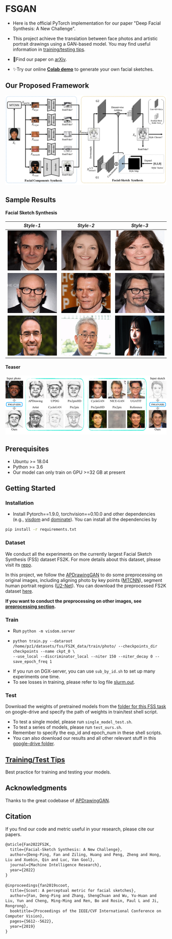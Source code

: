
# FSGAN

+ Here is the official PyTorch implementation for our paper "Deep Facial Synthesis: A New Challenge".

+ This project achieve the translation between face photos and artistic portrait drawings using a GAN-based model.
    You may find useful information in  [training/testing tips](docs/tips.md).

+ 📕Find our paper on [arXiv](https://arxiv.org/abs/2112.15439).

+ ✨Try our online [**Colab demo**](https://colab.research.google.com/drive/1rv49wo3b4AZIIbEQdVQR2RfZF4p7YIOl?usp=sharing) to generate your own facial sketches.


## Our Proposed Framework

![Framework-FSGAN](README.assets/Framework-FSGAN.png)

## Sample Results

#### Facial Sketch Synthesis

|                       *Style-1*                       |                      *Style-2*                       |                       *Style-3*                       |
| :---------------------------------------------------: | :--------------------------------------------------: | :---------------------------------------------------: |
| <img src="README.assets/0.gif"  height=125 width=170> | <img src="README.assets/1.gif" height=125 width=170> | <img src="README.assets/2.gif" height=125 width=170>  |
| <img src="README.assets/3.gif" height=125 width=170>  | <img src="README.assets/4.gif" height=125 width=170> | <img src="README.assets/5.gif" height=125 width=170>  |
| <img src="README.assets/8.gif" height=125 width=170>  | <img src="README.assets/9.gif" height=125 width=170> | <img src="README.assets/10.gif" height=125 width=170> |

#### Teaser

![Teaser](README.assets/Teaser.png)

## Prerequisites
- Ubuntu >= 18.04
- Python >= 3.6
- Our model can only train on GPU >=32 GB at present


## Getting Started
### Installation
- Install Pytorch\=\=1.9.0, torchvision\=\=0.10.0 and other dependencies (e.g., [visdom](https://github.com/facebookresearch/visdom) and [dominate](https://github.com/Knio/dominate)). You can install all the dependencies by
```bash
pip install -r requirements.txt
```

### Dataset

We conduct all the experiments on the currently largest Facial Sketch Synthesis (FSS) dataset FS2K. For more details about this dataset, please visit its [repo](https://github.com/DengPingFan/FS2K).

In this project, we follow the [APDrawingGAN](https://github.com/yiranran/APDrawingGAN/) to do some preprocessing on original images, including aligning photo by key points ([MTCNN](https://arxiv.org/abs/1604.02878)), segment human portrait regions ([U2-Net](https://arxiv.org/abs/2005.09007)). You can download the preprocessed FS2K dataset [here](https://drive.google.com/drive/folders/1A7EphDz3-Y2k9v1SBTY-dEQ7lxKD7wTt?usp=sharing).

**If you want to conduct the preprocessing on other images, see [preprocessing section](preprocess/readme.md).**

### Train
- Run `python -m visdom.server`

- ```shell
  python train.py --dataroot /home/pz1/datasets/fss/FS2K_data/train/photo/ --checkpoints_dir checkpoints --name ckpt_0 \
  --use_local --discriminator_local --niter 150 --niter_decay 0 --save_epoch_freq 1
  ```

+ If you run on DGX-server, you can use `sub_by_id.sh` to set up many experiments one time.
+ To see losses in training, please refer to log file [slurm.out](https://github.com/DengPingFan/FSGAN/blob/main/slurm-221823.out).

### Test

Download the weights of pretrained models from the [folder for this FSS task](https://drive.google.com/drive/folders/1A7EphDz3-Y2k9v1SBTY-dEQ7lxKD7wTt?usp=sharing) on google-drive and specify the path of weights in train/test shell script.

- To test a single model, please run `single_model_test.sh`.
- To test a series of models, please run `test_ours.sh`.
- Remember to specify the exp_id and epoch_num in these shell scripts.
- You can also download our results and all other relevant stuff in this [google-drive folder](https://drive.google.com/drive/folders/1A7EphDz3-Y2k9v1SBTY-dEQ7lxKD7wTt?usp=sharing).


## [Training/Test Tips](docs/tips.md)
Best practice for training and testing your models.

## Acknowledgments
Thanks to the great codebase of [APDrawingGAN](https://github.com/yiranran/APDrawingGAN).

## Citation

If you find our code and metric useful in your research, please cite our papers.

```
@aticle{Fan2022FS2K,
  title={Facial-Sketch Synthesis: A New Challenge},
  author={Deng-Ping, Fan and Ziling, Huang and Peng, Zheng and Hong, Liu and Xuebin, Qin and Luc, Van Gool},
  journal={Machine Intelligence Research},
  year={2022}
}

@inproceedings{fan2019scoot,
  title={Scoot: A perceptual metric for facial sketches},
  author={Fan, Deng-Ping and Zhang, ShengChuan and Wu, Yu-Huan and Liu, Yun and Cheng, Ming-Ming and Ren, Bo and Rosin, Paul L and Ji, Rongrong},
  booktitle={Proceedings of the IEEE/CVF International Conference on Computer Vision},
  pages={5612--5622},
  year={2019}
}
```

## 

